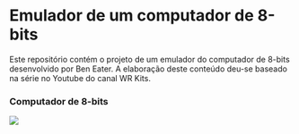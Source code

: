# Emulador de um computador de 8-bits
 Este repositório contém o projeto de um emulador do computador de 8-bits desenvolvido por Ben Eater. 
 A elaboração deste conteúdo deu-se baseado na série no Youtube do canal WR Kits.
 
### Computador de 8-bits
 <img  src="https://github.com/mrcapybara/8-bit-computer-emulator/blob/master/git-resources/example-00.jpg"/>
 
